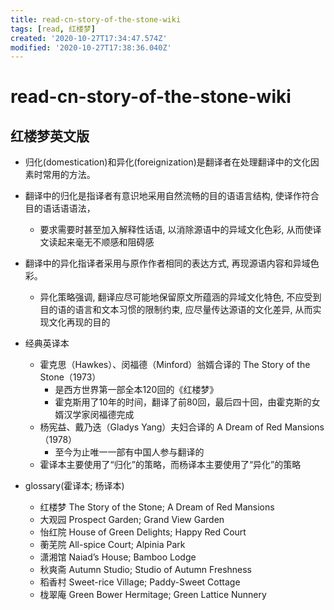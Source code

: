 ```yaml
---
title: read-cn-story-of-the-stone-wiki
tags: [read, 红楼梦]
created: '2020-10-27T17:34:47.574Z'
modified: '2020-10-27T17:38:36.040Z'
---
```


# read-cn-story-of-the-stone-wiki

## 红楼梦英文版

- 归化(domestication)和异化(foreignization)是翻译者在处理翻译中的文化因素时常用的方法。 
- 翻译中的归化是指译者有意识地采用自然流畅的目的语语言结构, 使译作符合目的语话语语法，
  - 要求需要时甚至加入解释性话语, 以消除源语中的异域文化色彩, 从而使译文读起来毫无不顺感和阻碍感
- 翻译中的异化指译者采用与原作作者相同的表达方式, 再现源语内容和异域色彩。
  - 异化策略强调, 翻译应尽可能地保留原文所蕴涵的异域文化特色, 不应受到目的语的语言和文本习惯的限制约束, 应尽量传达源语的文化差异, 从而实现文化再现的目的

- 经典英译本
  - 霍克思（Hawkes）、闵福德（Minford）翁婿合译的 The Story of the Stone（1973）
    - 是西方世界第一部全本120回的《红楼梦》
    - 霍克斯用了10年的时间，翻译了前80回，最后四十回，由霍克斯的女婿汉学家闵福德完成
  - 杨宪益、戴乃迭（Gladys Yang）夫妇合译的 A Dream of Red Mansions（1978）
    - 至今为止唯一一部有中国人参与翻译的
  - 霍译本主要使用了“归化”的策略，而杨译本主要使用了“异化”的策略

- glossary(霍译本; 杨译本)
  - 红楼梦 The Story of the Stone; A Dream of Red Mansions
  - 大观园 Prospect Garden; Grand View Garden
  - 怡红院 House of Green Delights; Happy Red Court
  - 蘅芜院 All-spice Court; Alpinia Park
  - 潇湘馆 Naiad’s House; Bamboo Lodge
  - 秋爽斋 Autumn Studio; Studio of Autumn Freshness
  - 稻香村 Sweet-rice Village; Paddy-Sweet Cottage
  - 栊翠庵 Green Bower Hermitage; Green Lattice Nunnery
